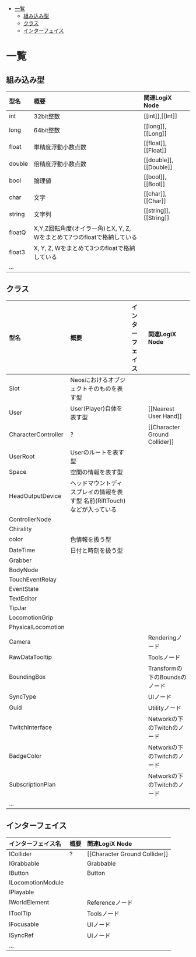 - [一覧](#一覧)
  - [組み込み型](#組み込み型)
  - [クラス](#クラス)
  - [インターフェイス](#インターフェイス)

# 一覧

##  組み込み型

|型名|概要|関連LogiX Node|
|:---|:---|:---|
|int|32bit整数|[[int]],[[Int]]|
|long|64bit整数|[[long]],[[Long]]|
|float|単精度浮動小数点数|[[float]],[[Float]]|
|double|倍精度浮動小数点数|[[double]],[[Double]]|
|bool|論理値|[[bool]],[[Bool]]|
|char|文字|[[char]],[[Char]]|
|string|文字列|[[string]],[[String]]|
|floatQ|X,Y,Z回転角度(オイラー角)とX, Y, Z, Wをまとめて7つのfloatで格納している | | |
|float3|X, Y, Z, Wをまとめて3つのfloatで格納している | | |
|...| | |

## クラス

| 型名                  | 概要                     | インターフェイス | 関連LogiX Node                  |
|:---|:---|:---|:---|
| Slot                | Neosにおけるオブジェクトそのものを表す型 |          |                               |
| User                | User(Player)自体を表す型     |          | [[Nearest User Hand]]         |
| CharacterController | ?                      |          | [[Character Ground Collider]] |
| UserRoot| Userのルートを表す型　　|          | |
| Space| 空間の情報を表す型                      |          ||
| HeadOutputDevice| ヘッドマウントディスプレイの情報を表す型 名前(RiftTouch)などが入っている                      |          ||
| ControllerNode| 	                      |          ||
|Chirality| | | |
|color|色情報を扱う型 | | |
|DateTime|日付と時刻を扱う型 | | |
|Grabber||||
|BodyNode||||
|TouchEventRelay||||
|EventState||||
|TextEditor||||
|TipJar||||
|LocomotionGrip||||
|PhysicalLocomotion||||
|Camera|||Renderingノード|
|RawDataTooltip|||Toolsノード|
|BoundingBox|||Transformの下のBoundsのノード|
|SyncType|||UIノード|
|Guid|||Utilityノード|
|TwitchInterface|||Networkの下のTwitchのノード|
|BadgeColor| ||Networkの下のTwitchのノード|
|SubscriptionPlan| ||Networkの下のTwitchのノード|
|...| | | |

##  インターフェイス

| インターフェイス名 | 概要 | 関連LogiX Node |
|:---|:---|:---|
| ICollider| ?    | [[Character Ground Collider]]             |
|IGrabbable||Grabbable|
|IButton||Button|
|ILocomotionModule|||
|IPlayable|||
|IWorldElement||Referenceノード|
|IToolTip||Toolsノード|
|IFocusable||UIノード|
|ISyncRef||UIノード|
|...| | |

